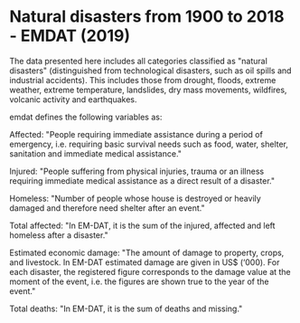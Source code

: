 # Natural disasters from 1900 to 2018 - EMDAT (2019)

The data presented here includes all categories classified as "natural disasters" (distinguished from technological disasters, such as oil spills and industrial accidents). This includes those from drought, floods, extreme weather, extreme temperature, landslides, dry mass movements, wildfires, volcanic activity and earthquakes.

emdat defines the following variables as:

Affected: "People requiring immediate assistance during a period of emergency, i.e. requiring basic survival needs such as food, water, shelter, sanitation and immediate medical assistance."

Injured: "People suffering from physical injuries, trauma or an illness requiring immediate medical assistance as a direct result of a disaster."

Homeless: "Number of people whose house is destroyed or heavily damaged and therefore need shelter after an event."

Total affected: "In EM-DAT, it is the sum of the injured, affected and left homeless after a disaster."

Estimated economic damage: "The amount of damage to property, crops, and livestock. In EM-DAT estimated damage are given in US$ (‘000). For each disaster, the registered figure corresponds to the damage value at the moment of the event, i.e. the figures are shown true to the year of the event."

Total deaths: "In EM-DAT, it is the sum of deaths and missing."